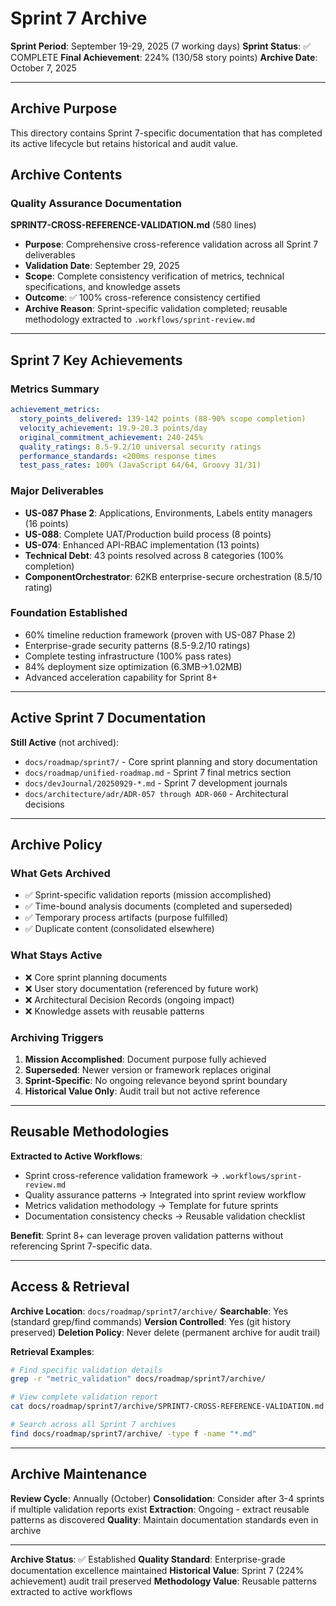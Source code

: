 # Sprint 7 Archive

**Sprint Period**: September 19-29, 2025 (7 working days)
**Sprint Status**: ✅ COMPLETE
**Final Achievement**: 224% (130/58 story points)
**Archive Date**: October 7, 2025

---

## Archive Purpose

This directory contains Sprint 7-specific documentation that has completed its active lifecycle but retains historical and audit value.

## Archive Contents

### Quality Assurance Documentation

**SPRINT7-CROSS-REFERENCE-VALIDATION.md** (580 lines)

- **Purpose**: Comprehensive cross-reference validation across all Sprint 7 deliverables
- **Validation Date**: September 29, 2025
- **Scope**: Complete consistency verification of metrics, technical specifications, and knowledge assets
- **Outcome**: ✅ 100% cross-reference consistency certified
- **Archive Reason**: Sprint-specific validation completed; reusable methodology extracted to `.workflows/sprint-review.md`

---

## Sprint 7 Key Achievements

### Metrics Summary

```yaml
achievement_metrics:
  story_points_delivered: 139-142 points (88-90% scope completion)
  velocity_achievement: 19.9-20.3 points/day
  original_commitment_achievement: 240-245%
  quality_ratings: 8.5-9.2/10 universal security ratings
  performance_standards: <200ms response times
  test_pass_rates: 100% (JavaScript 64/64, Groovy 31/31)
```

### Major Deliverables

- **US-087 Phase 2**: Applications, Environments, Labels entity managers (16 points)
- **US-088**: Complete UAT/Production build process (8 points)
- **US-074**: Enhanced API-RBAC implementation (13 points)
- **Technical Debt**: 43 points resolved across 8 categories (100% completion)
- **ComponentOrchestrator**: 62KB enterprise-secure orchestration (8.5/10 rating)

### Foundation Established

- 60% timeline reduction framework (proven with US-087 Phase 2)
- Enterprise-grade security patterns (8.5-9.2/10 ratings)
- Complete testing infrastructure (100% pass rates)
- 84% deployment size optimization (6.3MB→1.02MB)
- Advanced acceleration capability for Sprint 8+

---

## Active Sprint 7 Documentation

**Still Active** (not archived):

- `docs/roadmap/sprint7/` - Core sprint planning and story documentation
- `docs/roadmap/unified-roadmap.md` - Sprint 7 final metrics section
- `docs/devJournal/20250929-*.md` - Sprint 7 development journals
- `docs/architecture/adr/ADR-057 through ADR-060` - Architectural decisions

---

## Archive Policy

### What Gets Archived

- ✅ Sprint-specific validation reports (mission accomplished)
- ✅ Time-bound analysis documents (completed and superseded)
- ✅ Temporary process artifacts (purpose fulfilled)
- ✅ Duplicate content (consolidated elsewhere)

### What Stays Active

- ❌ Core sprint planning documents
- ❌ User story documentation (referenced by future work)
- ❌ Architectural Decision Records (ongoing impact)
- ❌ Knowledge assets with reusable patterns

### Archiving Triggers

1. **Mission Accomplished**: Document purpose fully achieved
2. **Superseded**: Newer version or framework replaces original
3. **Sprint-Specific**: No ongoing relevance beyond sprint boundary
4. **Historical Value Only**: Audit trail but not active reference

---

## Reusable Methodologies

**Extracted to Active Workflows**:

- Sprint cross-reference validation framework → `.workflows/sprint-review.md`
- Quality assurance patterns → Integrated into sprint review workflow
- Metrics validation methodology → Template for future sprints
- Documentation consistency checks → Reusable validation checklist

**Benefit**: Sprint 8+ can leverage proven validation patterns without referencing Sprint 7-specific data.

---

## Access & Retrieval

**Archive Location**: `docs/roadmap/sprint7/archive/`
**Searchable**: Yes (standard grep/find commands)
**Version Controlled**: Yes (git history preserved)
**Deletion Policy**: Never delete (permanent archive for audit trail)

**Retrieval Examples**:

```bash
# Find specific validation details
grep -r "metric_validation" docs/roadmap/sprint7/archive/

# View complete validation report
cat docs/roadmap/sprint7/archive/SPRINT7-CROSS-REFERENCE-VALIDATION.md

# Search across all Sprint 7 archives
find docs/roadmap/sprint7/archive/ -type f -name "*.md"
```

---

## Archive Maintenance

**Review Cycle**: Annually (October)
**Consolidation**: Consider after 3-4 sprints if multiple validation reports exist
**Extraction**: Ongoing - extract reusable patterns as discovered
**Quality**: Maintain documentation standards even in archive

---

**Archive Status**: ✅ Established
**Quality Standard**: Enterprise-grade documentation excellence maintained
**Historical Value**: Sprint 7 (224% achievement) audit trail preserved
**Methodology Value**: Reusable patterns extracted to active workflows

